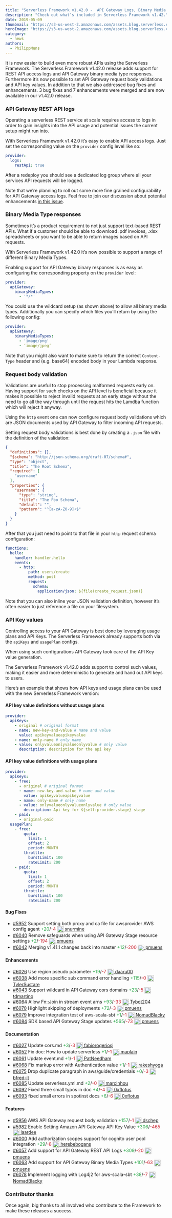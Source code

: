 ```yaml
---
title: "Serverless Framework v1.42.0 -  API Gateway Logs, Binary Media Type Responses, Request Body Validations & More"
description: "Check out what’s included in Serverless Framework v1.42."
date: 2019-05-09
thumbnail: "https://s3-us-west-2.amazonaws.com/assets.blog.serverless.com/framework-updates/framework-v142-thumb.png"
heroImage: "https://s3-us-west-2.amazonaws.com/assets.blog.serverless.com/framework-updates/framework-v142-header.png"
category:
  - news
authors:
  - PhilippMuns
---
```


It is now easier to build even more robust APIs using the Serverless Framework. The Serverless Framework v1.42.0 release adds support for REST API access logs and API Gateway binary media type responses. Furthermore it’s now possible to set API Gateway request body validations and API key values. 
In addition to that we also addressed bug fixes and enhancements. 3 bug fixes and 7 enhancements were merged 
and are now available in our v1.42.0 release.

### API Gateway REST API logs

Operating a serverless REST service at scale requires access to logs in order to gain insights into the API 
usage and potential issues the current setup might run into.

With Serverless Framework v1.42.0 it’s easy to enable API access logs. Just set the corresponding value on the 
`provider` config level like so:

```yaml
provider:
  logs:
    restApi: true
```

After a redeploy you should see a dedicated log group where all your services API requests will be logged.

Note that we’re planning to roll out some more fine grained configurability for API Gateway access logs. 
Feel free to join our discussion about potential enhancements 
[in this issue](https://github.com/serverless/serverless/issues/6094).

### Binary Media Type responses

Sometimes it’s a product requirement to not just support text-based REST APIs. What if a customer should be able 
to download .pdf invoices, .xlsx spreadsheets or you want to be able to return images based on API requests.

With Serverless Framework v1.42.0 it’s now possible to support a range of different Binary Media Types.

Enabling support for API Gateway binary responses is as easy as configuring the corresponding property on the 
`provider` level:

```yaml
provider:
  apiGateway:
    binaryMediaTypes:
      - '*/*'
```

You could use the wildcard setup (as shown above) to allow all binary media types. Additionally you can 
specify which files you’ll return by using the following config:

```yaml
provider:
  apiGateway:
    binaryMediaTypes:
      - 'image/png'
      - ‘image/jpeg’
```

Note that you might also want to make sure to return the correct `Content-Type` header and (e.g. base64) encoded 
body in your Lambda response.

### Request body validation

Validations are useful to stop processing malformed requests early on. Having support for such checks on the API 
level is beneficial because it makes it possible to reject invalid requests at an early stage without the need to 
go all the way through until the request hits the Lamdba function which will reject it anyway.

Using the `http` event one can now configure request body validations which are JSON documents used by API Gateway 
to filter incoming API requests.

Setting request body validations is best done by creating a `.json` file with the definition of the validation:

```json
{
  "definitions": {},
  "$schema": "http://json-schema.org/draft-07/schema#",
  "type": "object",
  "title": "The Root Schema",
  "required": [
    "username"
  ],
  "properties": {
    "username": {
      "type": "string",
      "title": "The Foo Schema",
      "default": "",
      "pattern": "^[a-zA-Z0-9]+$"
    }
  }
}
```

After that you just need to point to that file in your `http` request schema configuration:

```yaml
functions:
  hello:
    handler: handler.hello
    events:
      - http:
          path: users/create
          method: post
          request:
            schema:
              application/json: ${file(create_request.json)}
```

Note that you can also inline your JSON validation definition, however it’s often easier to just reference a 
file on your filesystem.

### API Key values

Controlling access to your API Gateway is best done by leveraging usage plans and API Keys. The Serverless Framework 
already supports both via the `apiKeys` and `usagePlan` configs.

When using such configurations API Gateway took care of the API Key value generation.

The Serverless Framework v1.42.0 adds support to control such values, making it easier and more deterministic to 
generate and hand out API keys to users.

Here’s an example that shows how API keys and usage plans can be used with the new Serverless Framework version:

#### API key value definitions without usage plans

```yaml
provider:
  apiKeys:
    - original # original format
    - name: new-key-and-value # name and value
      value: apikeyvalueapikeyvalue
    - name: only-name # only name
    - value: onlyvalueonlyvalueonlyvalue # only value
      description: description for the api key
```

#### API key value definitions with usage plans

```yaml
provider:
  apiKeys:
    - free:
      - original # original format
      - name: new-key-and-value # name and value
        value: apikeyvalueapikeyvalue
      - name: only-name # only name
      - value: onlyvalueonlyvalueonlyvalue # only value
        description: Api key for ${self:provider.stage} stage
    - paid:
      - original-paid
  usagePlan:
    - free:
        quota:
          limit: 1
          offset: 2
          period: MONTH
        throttle:
          burstLimit: 100
          rateLimit: 200
    - paid:
        quota:
          limit: 1
          offset: 2
          period: MONTH
        throttle:
          burstLimit: 100
          rateLimit: 200
```

#### Bug Fixes

- [#5952](https://github.com/serverless/serverless/pull/5952) Support setting both proxy and ca file for awsprovider AWS config agent<a href="https://github.com/serverless/serverless/pull/5952/files?utf8=✓&diff=split" style="text-decoration:none;"> <span style="color:#28a647">+20</span>/<span style="color:#cb2431">-4</span></a> <a href="https://github.com/snurmine"> <img src='https://avatars0.githubusercontent.com/u/16050765?v=4' style="vertical-align: middle" alt='' height="20px"> snurmine</a>
- [#6040](https://github.com/serverless/serverless/pull/6040) Remove safeguards when using API Gateway Stage resource settings<a href="https://github.com/serverless/serverless/pull/6040/files?utf8=✓&diff=split" style="text-decoration:none;"> <span style="color:#28a647">+2</span>/<span style="color:#cb2431">-194</span></a> <a href="https://github.com/pmuens"> <img src='https://avatars3.githubusercontent.com/u/1606004?v=4' style="vertical-align: middle" alt='' height="20px"> pmuens</a>
- [#6042](https://github.com/serverless/serverless/pull/6042) Merging v1.41.1 changes back into master<a href="https://github.com/serverless/serverless/pull/6042/files?utf8=✓&diff=split" style="text-decoration:none;"> <span style="color:#28a647">+12</span>/<span style="color:#cb2431">-200</span></a> <a href="https://github.com/pmuens"> <img src='https://avatars3.githubusercontent.com/u/1606004?v=4' style="vertical-align: middle" alt='' height="20px"> pmuens</a>

#### Enhancements

- [#6026](https://github.com/serverless/serverless/pull/6026) Use region pseudo parameter<a href="https://github.com/serverless/serverless/pull/6026/files?utf8=✓&diff=split" style="text-decoration:none;"> <span style="color:#28a647">+19</span>/<span style="color:#cb2431">-7</span></a> <a href="https://github.com/daaru00"> <img src='https://avatars1.githubusercontent.com/u/8782994?v=4' style="vertical-align: middle" alt='' height="20px"> daaru00</a>
- [#6038](https://github.com/serverless/serverless/pull/6038) Add more specific sub command error handling<a href="https://github.com/serverless/serverless/pull/6038/files?utf8=✓&diff=split" style="text-decoration:none;"> <span style="color:#28a647">+115</span>/<span style="color:#cb2431">-0</span></a> <a href="https://github.com/TylerSustare"> <img src='https://avatars1.githubusercontent.com/u/10850753?v=4' style="vertical-align: middle" alt='' height="20px"> TylerSustare</a>
- [#6043](https://github.com/serverless/serverless/pull/6043) Support wildcard in API Gateway cors domains<a href="https://github.com/serverless/serverless/pull/6043/files?utf8=✓&diff=split" style="text-decoration:none;"> <span style="color:#28a647">+23</span>/<span style="color:#cb2431">-5</span></a> <a href="https://github.com/tdmartino"> <img src='https://avatars0.githubusercontent.com/u/20191850?v=4' style="vertical-align: middle" alt='' height="20px"> tdmartino</a>
- [#6064](https://github.com/serverless/serverless/pull/6064) Allow Fn::Join in stream event arns<a href="https://github.com/serverless/serverless/pull/6064/files?utf8=✓&diff=split" style="text-decoration:none;"> <span style="color:#28a647">+93</span>/<span style="color:#cb2431">-33</span></a> <a href="https://github.com/Tybot204"> <img src='https://avatars3.githubusercontent.com/u/7002601?v=4' style="vertical-align: middle" alt='' height="20px"> Tybot204</a>
- [#6070](https://github.com/serverless/serverless/pull/6070) Highlight skipping of deployments<a href="https://github.com/serverless/serverless/pull/6070/files?utf8=✓&diff=split" style="text-decoration:none;"> <span style="color:#28a647">+72</span>/<span style="color:#cb2431">-3</span></a> <a href="https://github.com/pmuens"> <img src='https://avatars3.githubusercontent.com/u/1606004?v=4' style="vertical-align: middle" alt='' height="20px"> pmuens</a>
- [#6079](https://github.com/serverless/serverless/pull/6079) Improve integration test of aws-scala-sbt<a href="https://github.com/serverless/serverless/pull/6079/files?utf8=✓&diff=split" style="text-decoration:none;"> <span style="color:#28a647">+1</span>/<span style="color:#cb2431">-1</span></a> <a href="https://github.com/NomadBlacky"> <img src='https://avatars2.githubusercontent.com/u/3215961?v=4' style="vertical-align: middle" alt='' height="20px"> NomadBlacky</a>
- [#6084](https://github.com/serverless/serverless/pull/6084) SDK based API Gateway Stage updates<a href="https://github.com/serverless/serverless/pull/6084/files?utf8=✓&diff=split" style="text-decoration:none;"> <span style="color:#28a647">+565</span>/<span style="color:#cb2431">-73</span></a> <a href="https://github.com/pmuens"> <img src='https://avatars3.githubusercontent.com/u/1606004?v=4' style="vertical-align: middle" alt='' height="20px"> pmuens</a>

#### Documentation

- [#6027](https://github.com/serverless/serverless/pull/6027) Update cors.md<a href="https://github.com/serverless/serverless/pull/6027/files?utf8=✓&diff=split" style="text-decoration:none;"> <span style="color:#28a647">+3</span>/<span style="color:#cb2431">-3</span></a> <a href="https://github.com/fabiorogeriosj"> <img src='https://avatars3.githubusercontent.com/u/1442874?v=4' style="vertical-align: middle" alt='' height="20px"> fabiorogeriosj</a>
- [#6052](https://github.com/serverless/serverless/pull/6052) Fix doc: How to update serverless<a href="https://github.com/serverless/serverless/pull/6052/files?utf8=✓&diff=split" style="text-decoration:none;"> <span style="color:#28a647">+1</span>/<span style="color:#cb2431">-1</span></a> <a href="https://github.com/maplain"> <img src='https://avatars2.githubusercontent.com/u/2901728?v=4' style="vertical-align: middle" alt='' height="20px"> maplain</a>
- [#6061](https://github.com/serverless/serverless/pull/6061) Update event.md<a href="https://github.com/serverless/serverless/pull/6061/files?utf8=✓&diff=split" style="text-decoration:none;"> <span style="color:#28a647">+1</span>/<span style="color:#cb2431">-1</span></a> <a href="https://github.com/PatNeedham"> <img src='https://avatars0.githubusercontent.com/u/967811?v=4' style="vertical-align: middle" alt='' height="20px"> PatNeedham</a>
- [#6068](https://github.com/serverless/serverless/pull/6068) Fix markup error with Authentication value<a href="https://github.com/serverless/serverless/pull/6068/files?utf8=✓&diff=split" style="text-decoration:none;"> <span style="color:#28a647">+1</span>/<span style="color:#cb2431">-1</span></a> <a href="https://github.com/rakeshyoga"> <img src='https://avatars3.githubusercontent.com/u/6423647?v=4' style="vertical-align: middle" alt='' height="20px"> rakeshyoga</a>
- [#6075](https://github.com/serverless/serverless/pull/6075) Drop duplicate paragraph in aws/guide/credentials<a href="https://github.com/serverless/serverless/pull/6075/files?utf8=✓&diff=split" style="text-decoration:none;"> <span style="color:#28a647">+0</span>/<span style="color:#cb2431">-3</span></a> <a href="https://github.com/bfred-it"> <img src='https://avatars3.githubusercontent.com/u/1402241?v=4' style="vertical-align: middle" alt='' height="20px"> bfred-it</a>
- [#6085](https://github.com/serverless/serverless/pull/6085) Update serverless.yml.md<a href="https://github.com/serverless/serverless/pull/6085/files?utf8=✓&diff=split" style="text-decoration:none;"> <span style="color:#28a647">+2</span>/<span style="color:#cb2431">-0</span></a> <a href="https://github.com/marcinhou"> <img src='https://avatars2.githubusercontent.com/u/4211616?v=4' style="vertical-align: middle" alt='' height="20px"> marcinhou</a>
- [#6092](https://github.com/serverless/serverless/pull/6092) Fixed three small typos in doc<a href="https://github.com/serverless/serverless/pull/6092/files?utf8=✓&diff=split" style="text-decoration:none;"> <span style="color:#28a647">+4</span>/<span style="color:#cb2431">-4</span></a> <a href="https://github.com/0xflotus"> <img src='https://avatars3.githubusercontent.com/u/26602940?v=4' style="vertical-align: middle" alt='' height="20px"> 0xflotus</a>
- [#6093](https://github.com/serverless/serverless/pull/6093) fixed small errors in spotinst docs<a href="https://github.com/serverless/serverless/pull/6093/files?utf8=✓&diff=split" style="text-decoration:none;"> <span style="color:#28a647">+6</span>/<span style="color:#cb2431">-6</span></a> <a href="https://github.com/0xflotus"> <img src='https://avatars3.githubusercontent.com/u/26602940?v=4' style="vertical-align: middle" alt='' height="20px"> 0xflotus</a>

#### Features

- [#5956](https://github.com/serverless/serverless/pull/5956) AWS API Gateway request body validation<a href="https://github.com/serverless/serverless/pull/5956/files?utf8=✓&diff=split" style="text-decoration:none;"> <span style="color:#28a647">+157</span>/<span style="color:#cb2431">-1</span></a> <a href="https://github.com/dschep"> <img src='https://avatars0.githubusercontent.com/u/667763?v=4' style="vertical-align: middle" alt='' height="20px"> dschep</a>
- [#5982](https://github.com/serverless/serverless/pull/5982) Enable Setting Amazon API Gateway API Key Value<a href="https://github.com/serverless/serverless/pull/5982/files?utf8=✓&diff=split" style="text-decoration:none;"> <span style="color:#28a647">+306</span>/<span style="color:#cb2431">-465</span></a> <a href="https://github.com/laardee"> <img src='https://avatars1.githubusercontent.com/u/4726921?v=4' style="vertical-align: middle" alt='' height="20px"> laardee</a>
- [#6000](https://github.com/serverless/serverless/pull/6000) Add authorization scopes support for cognito user pool integration<a href="https://github.com/serverless/serverless/pull/6000/files?utf8=✓&diff=split" style="text-decoration:none;"> <span style="color:#28a647">+29</span>/<span style="color:#cb2431">-8</span></a> <a href="https://github.com/herebebogans"> <img src='https://avatars1.githubusercontent.com/u/17776689?v=4' style="vertical-align: middle" alt='' height="20px"> herebebogans</a>
- [#6057](https://github.com/serverless/serverless/pull/6057) Add support for API Gateway REST API Logs<a href="https://github.com/serverless/serverless/pull/6057/files?utf8=✓&diff=split" style="text-decoration:none;"> <span style="color:#28a647">+309</span>/<span style="color:#cb2431">-20</span></a> <a href="https://github.com/pmuens"> <img src='https://avatars3.githubusercontent.com/u/1606004?v=4' style="vertical-align: middle" alt='' height="20px"> pmuens</a>
- [#6063](https://github.com/serverless/serverless/pull/6063) Add support for API Gateway Binary Media Types<a href="https://github.com/serverless/serverless/pull/6063/files?utf8=✓&diff=split" style="text-decoration:none;"> <span style="color:#28a647">+101</span>/<span style="color:#cb2431">-63</span></a> <a href="https://github.com/pmuens"> <img src='https://avatars3.githubusercontent.com/u/1606004?v=4' style="vertical-align: middle" alt='' height="20px"> pmuens</a>
- [#6078](https://github.com/serverless/serverless/pull/6078) Implement logging with Log4j2 for aws-scala-sbt<a href="https://github.com/serverless/serverless/pull/6078/files?utf8=✓&diff=split" style="text-decoration:none;"> <span style="color:#28a647">+38</span>/<span style="color:#cb2431">-7</span></a> <a href="https://github.com/NomadBlacky"> <img src='https://avatars2.githubusercontent.com/u/3215961?v=4' style="vertical-align: middle" alt='' height="20px"> NomadBlacky</a>

### Contributor thanks

Once again, big thanks to all involved who contribute to the Framework to make these releases a success.



